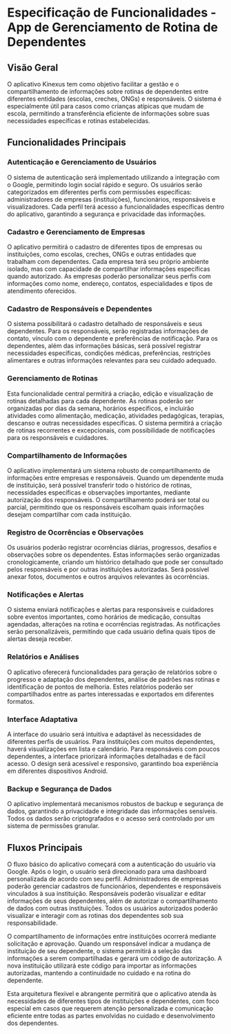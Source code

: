 # Especificação de Funcionalidades - App de Gerenciamento de Rotina de Dependentes

## Visão Geral

O aplicativo Kinexus tem como objetivo facilitar a gestão e o compartilhamento de informações sobre rotinas de dependentes entre diferentes entidades (escolas, creches, ONGs) e responsáveis. O sistema é especialmente útil para casos como crianças atípicas que mudam de escola, permitindo a transferência eficiente de informações sobre suas necessidades específicas e rotinas estabelecidas.

## Funcionalidades Principais

### Autenticação e Gerenciamento de Usuários

O sistema de autenticação será implementado utilizando a integração com o Google, permitindo login social rápido e seguro. Os usuários serão categorizados em diferentes perfis com permissões específicas: administradores de empresas (instituições), funcionários, responsáveis e visualizadores. Cada perfil terá acesso a funcionalidades específicas dentro do aplicativo, garantindo a segurança e privacidade das informações.

### Cadastro e Gerenciamento de Empresas

O aplicativo permitirá o cadastro de diferentes tipos de empresas ou instituições, como escolas, creches, ONGs e outras entidades que trabalham com dependentes. Cada empresa terá seu próprio ambiente isolado, mas com capacidade de compartilhar informações específicas quando autorizado. As empresas poderão personalizar seus perfis com informações como nome, endereço, contatos, especialidades e tipos de atendimento oferecidos.

### Cadastro de Responsáveis e Dependentes

O sistema possibilitará o cadastro detalhado de responsáveis e seus dependentes. Para os responsáveis, serão registradas informações de contato, vínculo com o dependente e preferências de notificação. Para os dependentes, além das informações básicas, será possível registrar necessidades específicas, condições médicas, preferências, restrições alimentares e outras informações relevantes para seu cuidado adequado.

### Gerenciamento de Rotinas

Esta funcionalidade central permitirá a criação, edição e visualização de rotinas detalhadas para cada dependente. As rotinas poderão ser organizadas por dias da semana, horários específicos, e incluirão atividades como alimentação, medicação, atividades pedagógicas, terapias, descanso e outras necessidades específicas. O sistema permitirá a criação de rotinas recorrentes e excepcionais, com possibilidade de notificações para os responsáveis e cuidadores.

### Compartilhamento de Informações

O aplicativo implementará um sistema robusto de compartilhamento de informações entre empresas e responsáveis. Quando um dependente muda de instituição, será possível transferir todo o histórico de rotinas, necessidades específicas e observações importantes, mediante autorização dos responsáveis. O compartilhamento poderá ser total ou parcial, permitindo que os responsáveis escolham quais informações desejam compartilhar com cada instituição.

### Registro de Ocorrências e Observações

Os usuários poderão registrar ocorrências diárias, progressos, desafios e observações sobre os dependentes. Estas informações serão organizadas cronologicamente, criando um histórico detalhado que pode ser consultado pelos responsáveis e por outras instituições autorizadas. Será possível anexar fotos, documentos e outros arquivos relevantes às ocorrências.

### Notificações e Alertas

O sistema enviará notificações e alertas para responsáveis e cuidadores sobre eventos importantes, como horários de medicação, consultas agendadas, alterações na rotina e ocorrências registradas. As notificações serão personalizáveis, permitindo que cada usuário defina quais tipos de alertas deseja receber.

### Relatórios e Análises

O aplicativo oferecerá funcionalidades para geração de relatórios sobre o progresso e adaptação dos dependentes, análise de padrões nas rotinas e identificação de pontos de melhoria. Estes relatórios poderão ser compartilhados entre as partes interessadas e exportados em diferentes formatos.

### Interface Adaptativa

A interface do usuário será intuitiva e adaptável às necessidades de diferentes perfis de usuários. Para instituições com muitos dependentes, haverá visualizações em lista e calendário. Para responsáveis com poucos dependentes, a interface priorizará informações detalhadas e de fácil acesso. O design será acessível e responsivo, garantindo boa experiência em diferentes dispositivos Android.

### Backup e Segurança de Dados

O aplicativo implementará mecanismos robustos de backup e segurança de dados, garantindo a privacidade e integridade das informações sensíveis. Todos os dados serão criptografados e o acesso será controlado por um sistema de permissões granular.

## Fluxos Principais

O fluxo básico do aplicativo começará com a autenticação do usuário via Google. Após o login, o usuário será direcionado para uma dashboard personalizada de acordo com seu perfil. Administradores de empresas poderão gerenciar cadastros de funcionários, dependentes e responsáveis vinculados à sua instituição. Responsáveis poderão visualizar e editar informações de seus dependentes, além de autorizar o compartilhamento de dados com outras instituições. Todos os usuários autorizados poderão visualizar e interagir com as rotinas dos dependentes sob sua responsabilidade.

O compartilhamento de informações entre instituições ocorrerá mediante solicitação e aprovação. Quando um responsável indicar a mudança de instituição de seu dependente, o sistema permitirá a seleção das informações a serem compartilhadas e gerará um código de autorização. A nova instituição utilizará este código para importar as informações autorizadas, mantendo a continuidade no cuidado e na rotina do dependente.

Esta arquitetura flexível e abrangente permitirá que o aplicativo atenda às necessidades de diferentes tipos de instituições e dependentes, com foco especial em casos que requerem atenção personalizada e comunicação eficiente entre todas as partes envolvidas no cuidado e desenvolvimento dos dependentes.
